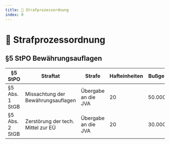 ```yaml
---
title: 📑 Strafprozessordnung
index: 0
---
```


# 📑 Strafprozessordnung

## §5 StPO Bewährungsauflagen
| §5 StPO | Straftat | Strafe | Hafteinheiten | Bußgeld |
|---------|----------|--------|---------------|---------|
| §5 Abs. 1 StGB | Missachtung der Bewährungsauflagen | Übergabe an die JVA | 20 | 50.000€ |
| §5 Abs. 2 StGB | Zerstörung der tech. Mittel zur EÜ | Übergabe an die JVA | 20 | 30.000€ |
